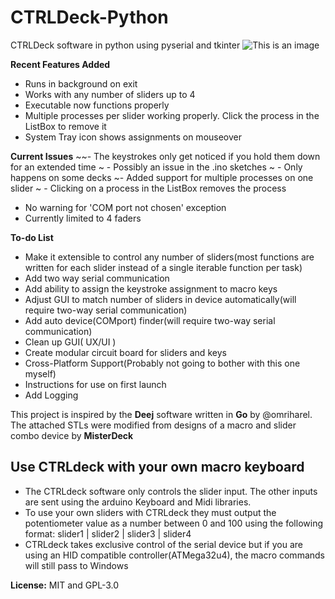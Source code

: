
# CTRLDeck-Python
CTRLDeck software in python using pyserial and tkinter
![This is an image](https://raw.githubusercontent.com/Narfjones/CTRLDeck-Python/master/src/repository-graph.png)

**Recent Features Added**
- Runs in background on exit
- Works with any number of sliders up to 4
- Executable now functions properly
- Multiple processes per slider working properly. Click the process in the ListBox to remove it
- System Tray icon shows assignments on mouseover

**Current Issues**
~~- The keystrokes only get noticed if you hold them down for an extended time
~  -  Possibly an issue in the .ino sketches
~  -  Only happens on some decks
~- Added support for multiple processes on one slider
~  - Clicking on a process in the ListBox removes the process
- No warning for 'COM port not chosen' exception
- Currently limited to 4 faders

**To-do List**
- Make it extensible to control any number of sliders(most functions are written for each slider instead of a single iterable function per task)
- Add two way serial communication
- Add ability to assign the keystroke assignment to macro keys
- Adjust GUI to match number of sliders in device automatically(will require two-way serial communication)
- Add auto device(COMport) finder(will require two-way serial communication)
- Clean up GUI( UX/UI )
- Create modular circuit board for sliders and keys
- Cross-Platform Support(Probably not going to bother with this one myself)
- Instructions for use on first launch
- Add Logging

This project is inspired by the **Deej** software written in **Go** by @omriharel. 
The attached STLs were modified from designs of a macro and slider combo device by **MisterDeck**

## Use CTRLdeck with your own macro keyboard
  - The CTRLdeck software only controls the slider input. The other inputs are sent using the arduino Keyboard and Midi libraries.
  - To use your own sliders with CTRLdeck they must output the potentiometer value as a number between 0 and 100 using the following format:
          slider1 | slider2 | slider3 | slider4 
  - CTRLdeck takes exclusive control of the serial device but if you are using an HID compatible controller(ATMega32u4), the macro commands will still pass to Windows

**License:** MIT and GPL-3.0
